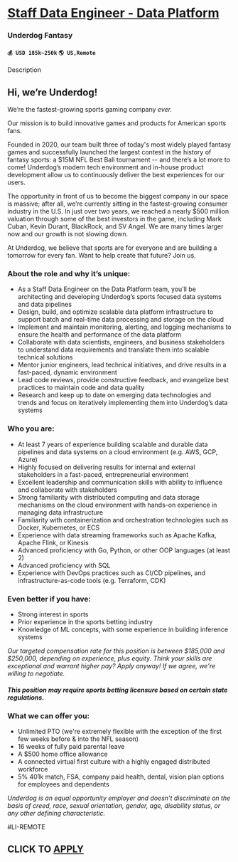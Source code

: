 # [Staff Data Engineer - Data Platform](https://www.remotewlb.com/apply/staff-data-engineer-data-platform-54324)  
### Underdog Fantasy  
#### `💰 USD 185k~250k` `🌎 US,Remote`  

Description

## Hi, we’re Underdog!

We’re the fastest-growing sports gaming company _ever._

Our mission is to build innovative games and products for American sports fans.

Founded in 2020, our team built three of today's most widely played fantasy games and successfully launched the largest contest in the history of fantasy sports: a $15M NFL Best Ball tournament -- and there’s a lot more to come! Underdog’s modern tech environment and in-house product development allow us to continuously deliver the best experiences for our users.

The opportunity in front of us to become the biggest company in our space is massive; after all, we’re currently sitting in the fastest-growing consumer industry in the U.S. In just over two years, we reached a nearly $500 million valuation through some of the best investors in the game, including Mark Cuban, Kevin Durant, BlackRock, and SV Angel. We are many times larger now and our growth is not slowing down.

At Underdog, we believe that sports are for everyone and are building a tomorrow for every fan. Want to help create that future? Join us.

###  **About the role and why it’s unique:**

  * As a Staff Data Engineer on the Data Platform team, you’ll be architecting and developing Underdog’s sports focused data systems and data pipelines
  * Design, build, and optimize scalable data platform infrastructure to support batch and real-time data processing and storage on the cloud
  * Implement and maintain monitoring, alerting, and logging mechanisms to ensure the health and performance of the data platform
  * Collaborate with data scientists, engineers, and business stakeholders to understand data requirements and translate them into scalable technical solutions
  * Mentor junior engineers, lead technical initiatives, and drive results in a fast-paced, dynamic environment
  * Lead code reviews, provide constructive feedback, and evangelize best practices to maintain code and data quality
  * Research and keep up to date on emerging data technologies and trends and focus on iteratively implementing them into Underdog’s data systems

### **Who you are:**

  * At least 7 years of experience building scalable and durable data pipelines and data systems on a cloud environment (e.g. AWS, GCP, Azure)
  * Highly focused on delivering results for internal and external stakeholders in a fast-paced, entrepreneurial environment
  * Excellent leadership and communication skills with ability to influence and collaborate with stakeholders
  * Strong familiarity with distributed computing and data storage mechanisms on the cloud environment with hands-on experience in managing data infrastructure
  * Familiarity with containerization and orchestration technologies such as Docker, Kubernetes, or ECS
  * Experience with data streaming frameworks such as Apache Kafka, Apache Flink, or Kinesis
  * Advanced proficiency with Go, Python, or other OOP languages (at least 2)
  * Advanced proficiency with SQL
  * Experience with DevOps practices such as CI/CD pipelines, and infrastructure-as-code tools (e.g. Terraform, CDK)

### **Even better if you have:**

  * Strong interest in sports
  * Prior experience in the sports betting industry
  * Knowledge of ML concepts, with some experience in building inference systems

_Our targeted compensation rate for this position is between $185,000 and $250,000, depending on experience, plus equity. Think your skills are exceptional and warrant higher pay? Apply anyway! If we agree, we're willing to negotiate._

#### **_This position may require sports betting licensure based on certain state regulations._**

### What we can offer you:

  * Unlimited PTO (we're extremely flexible with the exception of the first few weeks before & into the NFL season)
  * 16 weeks of fully paid parental leave
  * A $500 home office allowance
  * A connected virtual first culture with a highly engaged distributed workforce
  * 5% 401k match, FSA, company paid health, dental, vision plan options for employees and dependents

_Underdog is an equal opportunity employer and doesn't discriminate on the basis of creed, race, sexual orientation, gender, age, disability status, or any other defining characteristic._

  
#LI-REMOTE

  
## CLICK TO [APPLY](https://www.remotewlb.com/apply/staff-data-engineer-data-platform-54324)

